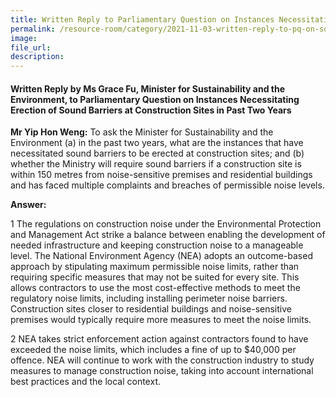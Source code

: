 ```yaml
---  
title: Written Reply to Parliamentary Question on Instances Necessitating Erection of Sound Barriers at Construction Sites by Ms Grace Fu, Minister for Sustainability and the Environment  
permalink: /resource-room/category/2021-11-03-written-reply-to-pq-on-sound-barriers-at-construction-sites/  
image:  
file_url:  
description:  
---  
```

 
#### Written Reply by Ms Grace Fu, Minister for Sustainability and the Environment, to Parliamentary Question on Instances Necessitating Erection of Sound Barriers at Construction Sites in Past Two Years    
 
**Mr Yip Hon Weng:** To ask the Minister for Sustainability and the Environment (a) in the past two years, what are the instances that have necessitated sound barriers to be erected at construction sites; and (b) whether the Ministry will require sound barriers if a construction site is within 150 metres from noise-sensitive premises and residential buildings and has faced multiple complaints and breaches of permissible noise levels.

**Answer:**

1 The regulations on construction noise under the Environmental Protection and Management Act strike a balance between enabling the development of needed infrastructure and keeping construction noise to a manageable level. The National Environment Agency (NEA) adopts an outcome-based approach by stipulating maximum permissible noise limits, rather than requiring specific measures that may not be suited for every site. This allows contractors to use the most cost-effective methods to meet the regulatory noise limits, including installing perimeter noise barriers. Construction sites closer to residential buildings and noise-sensitive premises would typically require more measures to meet the noise limits.

2 NEA takes strict enforcement action against contractors found to have exceeded the noise limits, which includes a fine of up to $40,000 per offence. NEA will continue to work with the construction industry to study measures to manage construction noise, taking into account international best practices and the local context.

